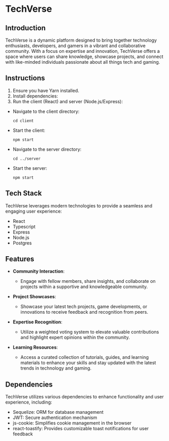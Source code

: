 # TechVerse

## Introduction

TechVerse is a dynamic platform designed to bring together technology enthusiasts, developers, and gamers in a vibrant and collaborative community. With a focus on expertise and innovation, TechVerse offers a space where users can share knowledge, showcase projects, and connect with like-minded individuals passionate about all things tech and gaming.

## Instructions

1. Ensure you have Yarn installed.
2. Install dependencies:
3. Run the client (React) and server (Node.js/Express):
- Navigate to the client directory:
  ```
  cd client
  ```
- Start the client:
  ```
  npm start
  ```
- Navigate to the server directory:
  ```
  cd ../server
  ```
- Start the server:
  ```
  npm start
  ```

## Tech Stack

TechVerse leverages modern technologies to provide a seamless and engaging user experience:

- React
- Typescript
- Express
- Node.js
- Postgres

## Features

- **Community Interaction**:
  - Engage with fellow members, share insights, and collaborate on projects within a supportive and knowledgeable community.

- **Project Showcases**:
  - Showcase your latest tech projects, game developments, or innovations to receive feedback and recognition from peers.

- **Expertise Recognition**:
  - Utilize a weighted voting system to elevate valuable contributions and highlight expert opinions within the community.

- **Learning Resources**:
  - Access a curated collection of tutorials, guides, and learning materials to enhance your skills and stay updated with the latest trends in technology and gaming.

## Dependencies

TechVerse utilizes various dependencies to enhance functionality and user experience, including:

- Sequelize: ORM for database management
- JWT: Secure authentication mechanism
- js-cookie: Simplifies cookie management in the browser
- react-toastify: Provides customizable toast notifications for user feedback
